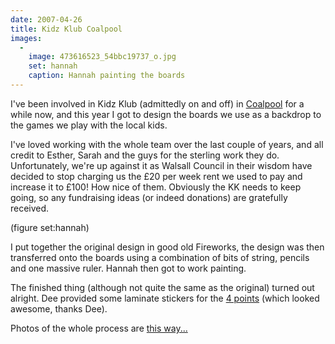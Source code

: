 ```yaml
---
date: 2007-04-26
title: Kidz Klub Coalpool
images:
  - 
    image: 473616523_54bbc19737_o.jpg
    set: hannah
    caption: Hannah painting the boards
---
```

I've been involved in Kidz Klub (admittedly on and off) in [Coalpool](http://en.wikipedia.org/wiki/Coalpool) for a while now, and this year I got to design the boards we use as a backdrop to the games we play with the local kids. 

I've loved working with the whole team over the last couple of years, and all credit to Esther, Sarah and the guys for the sterling work they do. Unfortunately, we're up against it as Walsall Council in their wisdom have decided to stop charging us the £20 per week rent we used to pay and increase it to £100! How nice of them. Obviously the KK needs to keep going, so any fundraising ideas (or indeed donations) are gratefully received. 

(figure set:hannah)

I put together the original design in good old Fireworks, the design was then transferred onto the boards using a combination of bits of string, pencils and one massive ruler. Hannah then got to work painting.

The finished thing (although not quite the same as the original) turned out alright. Dee provided some laminate stickers for the [4 points](http://www.the4points.com/) (which looked awesome, thanks Dee). 

Photos of the whole process are [this way...](http://www.flickr.com/photos/roobottom/sets/72157600133942448/)
